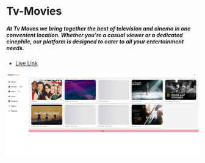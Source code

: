 # Tv-Movies


##### At Tv Moves we bring together the best of television and cinema in one convenient location. Whether you're a casual viewer or a dedicated cinephile, our platform is designed to cater to all your entertainment needs.




- [Live Link](https://tv-moves.vercel.app/) 


![tv-move](./src/assets/fullpagesnap-screenshot-tool__vite--react.png)

